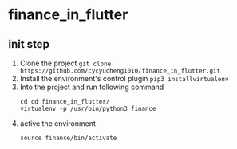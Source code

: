 # finance_in_flutter
## init step
1. Clone the project
    ```git clone https://github.com/cycyucheng1010/finance_in_flutter.git```
2. Install the environment's control plugin
    ```pip3 installvirtualenv```
3. Into the project and run following command
    ```
    cd cd finance_in_flutter/
    virtualenv -p /usr/bin/python3 finance
    ```
4. active the environment
    ```
    source finance/bin/activate
    ```
